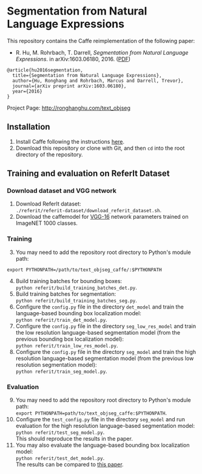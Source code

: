 # Segmentation from Natural Language Expressions
This repository contains the Caffe reimplementation of the following paper:

* R. Hu, M. Rohrbach, T. Darrell, *Segmentation from Natural Language Expressions*. in arXiv:1603.06180, 2016. ([PDF](http://arxiv.org/pdf/1603.06180))
```
@article{hu2016segmentation,
  title={Segmentation from Natural Language Expressions},
  author={Hu, Ronghang and Rohrbach, Marcus and Darrell, Trevor},
  journal={arXiv preprint arXiv:1603.06180},
  year={2016}
}
```

Project Page: http://ronghanghu.com/text_objseg  

## Installation
1. Install Caffe following the instructions [here](http://caffe.berkeleyvision.org/installation.html).
2. Download this repository or clone with Git, and then `cd` into the root directory of the repository.

## Training and evaluation on ReferIt Dataset

### Download dataset and VGG network
1. Download ReferIt dataset:  
`./referit/referit-dataset/download_referit_dataset.sh`.
2. Download the caffemodel for [VGG-16](https://gist.github.com/ksimonyan/211839e770f7b538e2d8#file-readme-md) network parameters trained on ImageNET 1000 classes.

### Training
3. You may need to add the repository root directory to Python's module path:  
```
export PYTHONPATH=/path/to/text_objseg_caffe/:$PYTHONPATH
```
4. Build training batches for bounding boxes:  
`python referit/build_training_batches_det.py`.
5. Build training batches for segmentation:  
`python referit/build_training_batches_seg.py`.
6. Configure the `config.py` file in the directory `det_model` and train the language-based bounding box localization model:  
`python referit/train_det_model.py`.
7. Configure the `config.py` file in the directory `seg_low_res_model` and train the low resolution language-based segmentation model (from the previous bounding box localization model):  
`python referit/train_low_res_model.py`.
8. Configure the `config.py` file in the directory `seg_model` and train the high resolution language-based segmentation model (from the previous low resolution segmentation model):  
`python referit/train_seg_model.py`.

### Evaluation
9. You may need to add the repository root directory to Python's module path:  
`export PYTHONPATH=path/to/text_objseg_caffe:$PYTHONPATH`.
10. Configure the `test_config.py` file in the directory `seg_model` and run evaluation for the high resolution language-based segmentation model:  
`python referit/test_seg_model.py`.  
This should reproduce the results in the paper.
11. You may also evaluate the language-based bounding box localization model:  
`python referit/test_det_model.py`.  
The results can be compared to [this paper](http://ronghanghu.com/text_obj_retrieval/).
